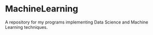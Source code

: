 # MachineLearning
A repository for my programs implementing Data Science and Machine Learning techniques.
